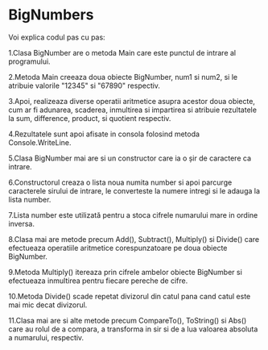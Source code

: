 # BigNumbers

Voi explica codul pas cu pas:

1.Clasa BigNumber are o metoda Main care este punctul de intrare al programului.

2.Metoda Main creeaza doua obiecte BigNumber, num1 si num2, si le atribuie valorile "12345" si "67890" respectiv.

3.Apoi, realizeaza diverse operatii aritmetice asupra acestor doua obiecte, cum ar fi adunarea, scaderea, inmultirea si impartirea si atribuie rezultatele la sum, difference, product, si quotient respectiv.

4.Rezultatele sunt apoi afisate in consola folosind metoda Console.WriteLine.

5.Clasa BigNumber mai are si un constructor care ia o șir de caractere ca intrare.

6.Constructorul creaza o lista noua numita number si apoi parcurge caracterele sirului de intrare, le converteste la numere intregi si le adauga la lista number.

7.Lista number este utilizată pentru a stoca cifrele numarului mare in ordine inversa.

8.Clasa mai are metode precum Add(), Subtract(), Multiply() si Divide() care efectueaza operatiile aritmetice corespunzatoare pe doua obiecte BigNumber.

9.Metoda Multiply() itereaza prin cifrele ambelor obiecte BigNumber si efectueaza inmultirea pentru fiecare pereche de cifre.

10.Metoda Divide() scade repetat divizorul din catul pana cand catul este mai mic decat divizorul.

11.Clasa mai are si alte metode precum CompareTo(), ToString() si Abs() care au rolul de a compara, a transforma in sir si de a lua valoarea absoluta a numarului, respectiv.
